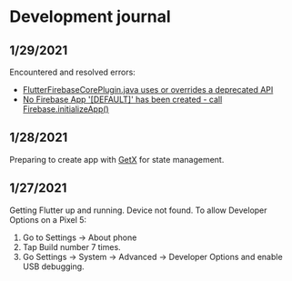# Development journal

## 1/29/2021

Encountered and resolved errors:

- [FlutterFirebaseCorePlugin.java uses or overrides a deprecated API](https://stackoverflow.com/questions/65862666/flutterfirebasecoreplugin-java-uses-or-overrides-a-deprecated-api)
- [ No Firebase App '[DEFAULT]' has been created - call Firebase.initializeApp()](https://stackoverflow.com/questions/63492211/no-firebase-app-default-has-been-created-call-firebase-initializeapp-in)

## 1/28/2021

Preparing to create app with [GetX](https://pub.dev/packages/get) for state management.

## 1/27/2021

Getting Flutter up and running. Device not found. To allow Developer Options on a Pixel 5:

1. Go to Settings -> About phone
2. Tap Build number 7 times.
3. Go Settings -> System -> Advanced -> Developer Options and enable USB debugging.
